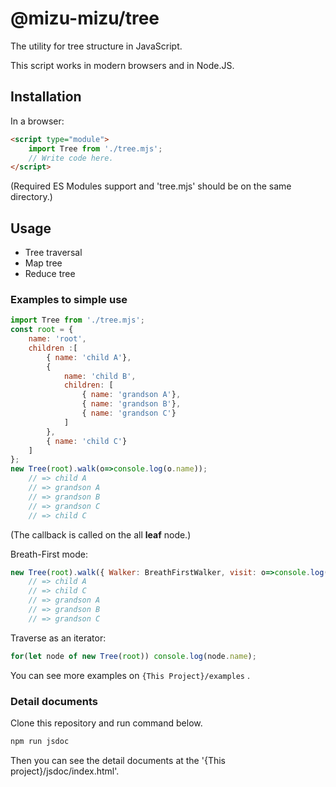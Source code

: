 # @mizu-mizu/tree
The utility for tree structure in JavaScript.

This script works in modern browsers and in Node.JS.

## Installation
In a browser:
```html
<script type="module">
    import Tree from './tree.mjs';
    // Write code here.
</script>
```
(Required ES Modules support and 'tree.mjs' should be on the same directory.)

## Usage
- Tree traversal
- Map tree
- Reduce tree

### Examples to simple use
```javascript
import Tree from './tree.mjs';
const root = {
    name: 'root',
    children :[
        { name: 'child A'},
        {
            name: 'child B',
            children: [
                { name: 'grandson A'},
                { name: 'grandson B'},
                { name: 'grandson C'}
            ]
        },
        { name: 'child C'}
    ]
};
new Tree(root).walk(o=>console.log(o.name));
    // => child A
    // => grandson A
    // => grandson B
    // => grandson C
    // => child C
```
(The callback is called on the all **leaf** node.)

Breath-First mode:
```javascript
new Tree(root).walk({ Walker: BreathFirstWalker, visit: o=>console.log(o.name) });
    // => child A
    // => child C
    // => grandson A
    // => grandson B
    // => grandson C
```

Traverse as an iterator:
```javascript
for(let node of new Tree(root)) console.log(node.name);
```

You can see more examples on `{This Project}/examples` .

### Detail documents
Clone this repository and run command below.
```cmd
npm run jsdoc
```
Then you can see the detail documents at the '{This project}/jsdoc/index.html'.